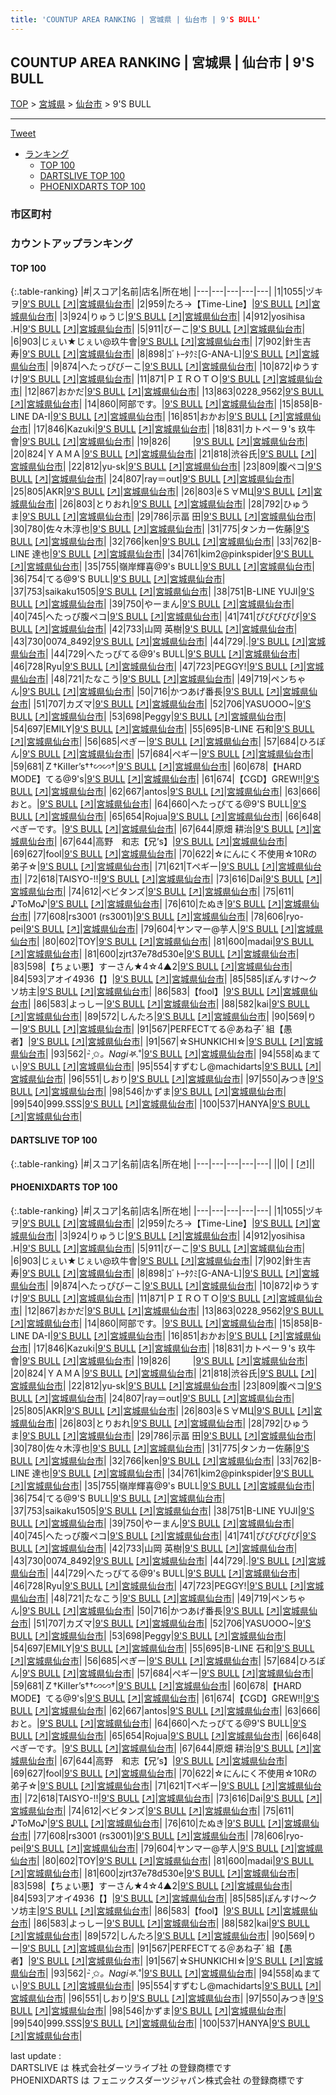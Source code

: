 ```yaml
---
title: 'COUNTUP AREA RANKING | 宮城県 | 仙台市 | 9'S BULL'
---
```

## COUNTUP AREA RANKING | 宮城県 | 仙台市 | 9'S BULL

[TOP](/darts/rank/) > [宮城県](/darts/rank/宮城県/) > [仙台市](/darts/rank/宮城県/仙台市/) > 9'S BULL

___

<a href="https://twitter.com/share?ref_src=twsrc%5Etfw" data-text="COUNTUP AREA RANKING | 宮城県仙台市9'S BULL" class="twitter-share-button" data-hashtags="DARTSLIVE,PHOENIXDARTS,darts,ダーツ" data-show-count="false">Tweet</a>

* [ランキング](#カウントアップランキング)
    * [TOP 100](#top-100)
    * [DARTSLIVE TOP 100](#dartslive-top-100)
    * [PHOENIXDARTS TOP 100](#phoenixdarts-top-100)

### 市区町村

<ul>

</ul>

### カウントアップランキング

#### TOP 100



{:.table-ranking}
|#|スコア|名前|店名|所在地|
|---|---|---|---|---|
|1|1055|<span class="rank-name-pd">ヅキヲ</span>|<a href="/darts/rank/shops/7339.html">9'S BULL</a> <a href="https://vs.phoenixdarts.com/jp/shop/shopDetailInfo/s_7339?s_seq=7339">[↗]</a>|<a href="/darts/rank/宮城県/仙台市">宮城県仙台市</a>|
|2|959|<span class="rank-name-pd">たろ→【Time-Line】</span>|<a href="/darts/rank/shops/7339.html">9'S BULL</a> <a href="https://vs.phoenixdarts.com/jp/shop/shopDetailInfo/s_7339?s_seq=7339">[↗]</a>|<a href="/darts/rank/宮城県/仙台市">宮城県仙台市</a>|
|3|924|<span class="rank-name-pd">りゅうじ</span>|<a href="/darts/rank/shops/7339.html">9'S BULL</a> <a href="https://vs.phoenixdarts.com/jp/shop/shopDetailInfo/s_7339?s_seq=7339">[↗]</a>|<a href="/darts/rank/宮城県/仙台市">宮城県仙台市</a>|
|4|912|<span class="rank-name-pd">yosihisa .H</span>|<a href="/darts/rank/shops/7339.html">9'S BULL</a> <a href="https://vs.phoenixdarts.com/jp/shop/shopDetailInfo/s_7339?s_seq=7339">[↗]</a>|<a href="/darts/rank/宮城県/仙台市">宮城県仙台市</a>|
|5|911|<span class="rank-name-pd">びーこ</span>|<a href="/darts/rank/shops/7339.html">9'S BULL</a> <a href="https://vs.phoenixdarts.com/jp/shop/shopDetailInfo/s_7339?s_seq=7339">[↗]</a>|<a href="/darts/rank/宮城県/仙台市">宮城県仙台市</a>|
|6|903|<span class="rank-name-pd">じぇい★じぇい@玖牛會</span>|<a href="/darts/rank/shops/7339.html">9'S BULL</a> <a href="https://vs.phoenixdarts.com/jp/shop/shopDetailInfo/s_7339?s_seq=7339">[↗]</a>|<a href="/darts/rank/宮城県/仙台市">宮城県仙台市</a>|
|7|902|<span class="rank-name-pd">針生吉寿</span>|<a href="/darts/rank/shops/7339.html">9'S BULL</a> <a href="https://vs.phoenixdarts.com/jp/shop/shopDetailInfo/s_7339?s_seq=7339">[↗]</a>|<a href="/darts/rank/宮城県/仙台市">宮城県仙台市</a>|
|8|898|<span class="rank-name-pd">ｺﾞﾄｰﾀｸﾐ[G-ANA-L]</span>|<a href="/darts/rank/shops/7339.html">9'S BULL</a> <a href="https://vs.phoenixdarts.com/jp/shop/shopDetailInfo/s_7339?s_seq=7339">[↗]</a>|<a href="/darts/rank/宮城県/仙台市">宮城県仙台市</a>|
|9|874|<span class="rank-name-pd">へたっぴびーこ</span>|<a href="/darts/rank/shops/7339.html">9'S BULL</a> <a href="https://vs.phoenixdarts.com/jp/shop/shopDetailInfo/s_7339?s_seq=7339">[↗]</a>|<a href="/darts/rank/宮城県/仙台市">宮城県仙台市</a>|
|10|872|<span class="rank-name-pd">ゆうすけ</span>|<a href="/darts/rank/shops/7339.html">9'S BULL</a> <a href="https://vs.phoenixdarts.com/jp/shop/shopDetailInfo/s_7339?s_seq=7339">[↗]</a>|<a href="/darts/rank/宮城県/仙台市">宮城県仙台市</a>|
|11|871|<span class="rank-name-pd">ＰＩＲＯＴＯ</span>|<a href="/darts/rank/shops/7339.html">9'S BULL</a> <a href="https://vs.phoenixdarts.com/jp/shop/shopDetailInfo/s_7339?s_seq=7339">[↗]</a>|<a href="/darts/rank/宮城県/仙台市">宮城県仙台市</a>|
|12|867|<span class="rank-name-pd">おかだ</span>|<a href="/darts/rank/shops/7339.html">9'S BULL</a> <a href="https://vs.phoenixdarts.com/jp/shop/shopDetailInfo/s_7339?s_seq=7339">[↗]</a>|<a href="/darts/rank/宮城県/仙台市">宮城県仙台市</a>|
|13|863|<span class="rank-name-pd">0228_9562</span>|<a href="/darts/rank/shops/7339.html">9'S BULL</a> <a href="https://vs.phoenixdarts.com/jp/shop/shopDetailInfo/s_7339?s_seq=7339">[↗]</a>|<a href="/darts/rank/宮城県/仙台市">宮城県仙台市</a>|
|14|860|<span class="rank-name-pd">阿部です。</span>|<a href="/darts/rank/shops/7339.html">9'S BULL</a> <a href="https://vs.phoenixdarts.com/jp/shop/shopDetailInfo/s_7339?s_seq=7339">[↗]</a>|<a href="/darts/rank/宮城県/仙台市">宮城県仙台市</a>|
|15|858|<span class="rank-name-pd">B-LINE  DA-I</span>|<a href="/darts/rank/shops/7339.html">9'S BULL</a> <a href="https://vs.phoenixdarts.com/jp/shop/shopDetailInfo/s_7339?s_seq=7339">[↗]</a>|<a href="/darts/rank/宮城県/仙台市">宮城県仙台市</a>|
|16|851|<span class="rank-name-pd">おかお</span>|<a href="/darts/rank/shops/7339.html">9'S BULL</a> <a href="https://vs.phoenixdarts.com/jp/shop/shopDetailInfo/s_7339?s_seq=7339">[↗]</a>|<a href="/darts/rank/宮城県/仙台市">宮城県仙台市</a>|
|17|846|<span class="rank-name-pd">Kazuki</span>|<a href="/darts/rank/shops/7339.html">9'S BULL</a> <a href="https://vs.phoenixdarts.com/jp/shop/shopDetailInfo/s_7339?s_seq=7339">[↗]</a>|<a href="/darts/rank/宮城県/仙台市">宮城県仙台市</a>|
|18|831|<span class="rank-name-pd">カトペー９&#x27;s 玖牛會</span>|<a href="/darts/rank/shops/7339.html">9'S BULL</a> <a href="https://vs.phoenixdarts.com/jp/shop/shopDetailInfo/s_7339?s_seq=7339">[↗]</a>|<a href="/darts/rank/宮城県/仙台市">宮城県仙台市</a>|
|19|826|<span class="rank-name-pd">︎ ︎ ︎ ︎ ︎ ︎ ︎ ︎ ︎ ︎</span>|<a href="/darts/rank/shops/7339.html">9'S BULL</a> <a href="https://vs.phoenixdarts.com/jp/shop/shopDetailInfo/s_7339?s_seq=7339">[↗]</a>|<a href="/darts/rank/宮城県/仙台市">宮城県仙台市</a>|
|20|824|<span class="rank-name-pd">ＹＡＭＡ</span>|<a href="/darts/rank/shops/7339.html">9'S BULL</a> <a href="https://vs.phoenixdarts.com/jp/shop/shopDetailInfo/s_7339?s_seq=7339">[↗]</a>|<a href="/darts/rank/宮城県/仙台市">宮城県仙台市</a>|
|21|818|<span class="rank-name-pd">渋谷氏</span>|<a href="/darts/rank/shops/7339.html">9'S BULL</a> <a href="https://vs.phoenixdarts.com/jp/shop/shopDetailInfo/s_7339?s_seq=7339">[↗]</a>|<a href="/darts/rank/宮城県/仙台市">宮城県仙台市</a>|
|22|812|<span class="rank-name-pd">yu-sk</span>|<a href="/darts/rank/shops/7339.html">9'S BULL</a> <a href="https://vs.phoenixdarts.com/jp/shop/shopDetailInfo/s_7339?s_seq=7339">[↗]</a>|<a href="/darts/rank/宮城県/仙台市">宮城県仙台市</a>|
|23|809|<span class="rank-name-pd">腹ペコ</span>|<a href="/darts/rank/shops/7339.html">9'S BULL</a> <a href="https://vs.phoenixdarts.com/jp/shop/shopDetailInfo/s_7339?s_seq=7339">[↗]</a>|<a href="/darts/rank/宮城県/仙台市">宮城県仙台市</a>|
|24|807|<span class="rank-name-pd">ray＝out</span>|<a href="/darts/rank/shops/7339.html">9'S BULL</a> <a href="https://vs.phoenixdarts.com/jp/shop/shopDetailInfo/s_7339?s_seq=7339">[↗]</a>|<a href="/darts/rank/宮城県/仙台市">宮城県仙台市</a>|
|25|805|<span class="rank-name-pd">AKR</span>|<a href="/darts/rank/shops/7339.html">9'S BULL</a> <a href="https://vs.phoenixdarts.com/jp/shop/shopDetailInfo/s_7339?s_seq=7339">[↗]</a>|<a href="/darts/rank/宮城県/仙台市">宮城県仙台市</a>|
|26|803|<span class="rank-name-pd">ёＳ∀МЦ</span>|<a href="/darts/rank/shops/7339.html">9'S BULL</a> <a href="https://vs.phoenixdarts.com/jp/shop/shopDetailInfo/s_7339?s_seq=7339">[↗]</a>|<a href="/darts/rank/宮城県/仙台市">宮城県仙台市</a>|
|26|803|<span class="rank-name-pd">とりおれ</span>|<a href="/darts/rank/shops/7339.html">9'S BULL</a> <a href="https://vs.phoenixdarts.com/jp/shop/shopDetailInfo/s_7339?s_seq=7339">[↗]</a>|<a href="/darts/rank/宮城県/仙台市">宮城県仙台市</a>|
|28|792|<span class="rank-name-pd">ひゅうま</span>|<a href="/darts/rank/shops/7339.html">9'S BULL</a> <a href="https://vs.phoenixdarts.com/jp/shop/shopDetailInfo/s_7339?s_seq=7339">[↗]</a>|<a href="/darts/rank/宮城県/仙台市">宮城県仙台市</a>|
|29|786|<span class="rank-name-pd">示畐 田</span>|<a href="/darts/rank/shops/7339.html">9'S BULL</a> <a href="https://vs.phoenixdarts.com/jp/shop/shopDetailInfo/s_7339?s_seq=7339">[↗]</a>|<a href="/darts/rank/宮城県/仙台市">宮城県仙台市</a>|
|30|780|<span class="rank-name-pd">佐々木淳也</span>|<a href="/darts/rank/shops/7339.html">9'S BULL</a> <a href="https://vs.phoenixdarts.com/jp/shop/shopDetailInfo/s_7339?s_seq=7339">[↗]</a>|<a href="/darts/rank/宮城県/仙台市">宮城県仙台市</a>|
|31|775|<span class="rank-name-pd">タンカー佐藤</span>|<a href="/darts/rank/shops/7339.html">9'S BULL</a> <a href="https://vs.phoenixdarts.com/jp/shop/shopDetailInfo/s_7339?s_seq=7339">[↗]</a>|<a href="/darts/rank/宮城県/仙台市">宮城県仙台市</a>|
|32|766|<span class="rank-name-pd">ken</span>|<a href="/darts/rank/shops/7339.html">9'S BULL</a> <a href="https://vs.phoenixdarts.com/jp/shop/shopDetailInfo/s_7339?s_seq=7339">[↗]</a>|<a href="/darts/rank/宮城県/仙台市">宮城県仙台市</a>|
|33|762|<span class="rank-name-pd">B-LINE   達也</span>|<a href="/darts/rank/shops/7339.html">9'S BULL</a> <a href="https://vs.phoenixdarts.com/jp/shop/shopDetailInfo/s_7339?s_seq=7339">[↗]</a>|<a href="/darts/rank/宮城県/仙台市">宮城県仙台市</a>|
|34|761|<span class="rank-name-pd">kim2@pinkspider</span>|<a href="/darts/rank/shops/7339.html">9'S BULL</a> <a href="https://vs.phoenixdarts.com/jp/shop/shopDetailInfo/s_7339?s_seq=7339">[↗]</a>|<a href="/darts/rank/宮城県/仙台市">宮城県仙台市</a>|
|35|755|<span class="rank-name-pd">嶺岸輝喜@9&#x27;s BULL</span>|<a href="/darts/rank/shops/7339.html">9'S BULL</a> <a href="https://vs.phoenixdarts.com/jp/shop/shopDetailInfo/s_7339?s_seq=7339">[↗]</a>|<a href="/darts/rank/宮城県/仙台市">宮城県仙台市</a>|
|36|754|<span class="rank-name-pd">てる@9&#x27;S BULL</span>|<a href="/darts/rank/shops/7339.html">9'S BULL</a> <a href="https://vs.phoenixdarts.com/jp/shop/shopDetailInfo/s_7339?s_seq=7339">[↗]</a>|<a href="/darts/rank/宮城県/仙台市">宮城県仙台市</a>|
|37|753|<span class="rank-name-pd">saikaku1505</span>|<a href="/darts/rank/shops/7339.html">9'S BULL</a> <a href="https://vs.phoenixdarts.com/jp/shop/shopDetailInfo/s_7339?s_seq=7339">[↗]</a>|<a href="/darts/rank/宮城県/仙台市">宮城県仙台市</a>|
|38|751|<span class="rank-name-pd">B-LINE YUJI</span>|<a href="/darts/rank/shops/7339.html">9'S BULL</a> <a href="https://vs.phoenixdarts.com/jp/shop/shopDetailInfo/s_7339?s_seq=7339">[↗]</a>|<a href="/darts/rank/宮城県/仙台市">宮城県仙台市</a>|
|39|750|<span class="rank-name-pd">やーまん</span>|<a href="/darts/rank/shops/7339.html">9'S BULL</a> <a href="https://vs.phoenixdarts.com/jp/shop/shopDetailInfo/s_7339?s_seq=7339">[↗]</a>|<a href="/darts/rank/宮城県/仙台市">宮城県仙台市</a>|
|40|745|<span class="rank-name-pd">へたっぴ腹ペコ</span>|<a href="/darts/rank/shops/7339.html">9'S BULL</a> <a href="https://vs.phoenixdarts.com/jp/shop/shopDetailInfo/s_7339?s_seq=7339">[↗]</a>|<a href="/darts/rank/宮城県/仙台市">宮城県仙台市</a>|
|41|741|<span class="rank-name-pd">ぴぴぴぴぴ</span>|<a href="/darts/rank/shops/7339.html">9'S BULL</a> <a href="https://vs.phoenixdarts.com/jp/shop/shopDetailInfo/s_7339?s_seq=7339">[↗]</a>|<a href="/darts/rank/宮城県/仙台市">宮城県仙台市</a>|
|42|733|<span class="rank-name-pd"><span class="pro-icon-pd"></span>山岡 英樹</span>|<a href="/darts/rank/shops/7339.html">9'S BULL</a> <a href="https://vs.phoenixdarts.com/jp/shop/shopDetailInfo/s_7339?s_seq=7339">[↗]</a>|<a href="/darts/rank/宮城県/仙台市">宮城県仙台市</a>|
|43|730|<span class="rank-name-pd">0074_8492</span>|<a href="/darts/rank/shops/7339.html">9'S BULL</a> <a href="https://vs.phoenixdarts.com/jp/shop/shopDetailInfo/s_7339?s_seq=7339">[↗]</a>|<a href="/darts/rank/宮城県/仙台市">宮城県仙台市</a>|
|44|729|<span class="rank-name-pd">.</span>|<a href="/darts/rank/shops/7339.html">9'S BULL</a> <a href="https://vs.phoenixdarts.com/jp/shop/shopDetailInfo/s_7339?s_seq=7339">[↗]</a>|<a href="/darts/rank/宮城県/仙台市">宮城県仙台市</a>|
|44|729|<span class="rank-name-pd">へたっぴてる@9&#x27;s BULL</span>|<a href="/darts/rank/shops/7339.html">9'S BULL</a> <a href="https://vs.phoenixdarts.com/jp/shop/shopDetailInfo/s_7339?s_seq=7339">[↗]</a>|<a href="/darts/rank/宮城県/仙台市">宮城県仙台市</a>|
|46|728|<span class="rank-name-pd">Ryu</span>|<a href="/darts/rank/shops/7339.html">9'S BULL</a> <a href="https://vs.phoenixdarts.com/jp/shop/shopDetailInfo/s_7339?s_seq=7339">[↗]</a>|<a href="/darts/rank/宮城県/仙台市">宮城県仙台市</a>|
|47|723|<span class="rank-name-pd">PEGGY!</span>|<a href="/darts/rank/shops/7339.html">9'S BULL</a> <a href="https://vs.phoenixdarts.com/jp/shop/shopDetailInfo/s_7339?s_seq=7339">[↗]</a>|<a href="/darts/rank/宮城県/仙台市">宮城県仙台市</a>|
|48|721|<span class="rank-name-pd">たなこう</span>|<a href="/darts/rank/shops/7339.html">9'S BULL</a> <a href="https://vs.phoenixdarts.com/jp/shop/shopDetailInfo/s_7339?s_seq=7339">[↗]</a>|<a href="/darts/rank/宮城県/仙台市">宮城県仙台市</a>|
|49|719|<span class="rank-name-pd">ペンちゃん</span>|<a href="/darts/rank/shops/7339.html">9'S BULL</a> <a href="https://vs.phoenixdarts.com/jp/shop/shopDetailInfo/s_7339?s_seq=7339">[↗]</a>|<a href="/darts/rank/宮城県/仙台市">宮城県仙台市</a>|
|50|716|<span class="rank-name-pd">かつあげ番長</span>|<a href="/darts/rank/shops/7339.html">9'S BULL</a> <a href="https://vs.phoenixdarts.com/jp/shop/shopDetailInfo/s_7339?s_seq=7339">[↗]</a>|<a href="/darts/rank/宮城県/仙台市">宮城県仙台市</a>|
|51|707|<span class="rank-name-pd">カズマ</span>|<a href="/darts/rank/shops/7339.html">9'S BULL</a> <a href="https://vs.phoenixdarts.com/jp/shop/shopDetailInfo/s_7339?s_seq=7339">[↗]</a>|<a href="/darts/rank/宮城県/仙台市">宮城県仙台市</a>|
|52|706|<span class="rank-name-pd">YASUOOO~</span>|<a href="/darts/rank/shops/7339.html">9'S BULL</a> <a href="https://vs.phoenixdarts.com/jp/shop/shopDetailInfo/s_7339?s_seq=7339">[↗]</a>|<a href="/darts/rank/宮城県/仙台市">宮城県仙台市</a>|
|53|698|<span class="rank-name-pd">Peggy</span>|<a href="/darts/rank/shops/7339.html">9'S BULL</a> <a href="https://vs.phoenixdarts.com/jp/shop/shopDetailInfo/s_7339?s_seq=7339">[↗]</a>|<a href="/darts/rank/宮城県/仙台市">宮城県仙台市</a>|
|54|697|<span class="rank-name-pd">EMILY</span>|<a href="/darts/rank/shops/7339.html">9'S BULL</a> <a href="https://vs.phoenixdarts.com/jp/shop/shopDetailInfo/s_7339?s_seq=7339">[↗]</a>|<a href="/darts/rank/宮城県/仙台市">宮城県仙台市</a>|
|55|695|<span class="rank-name-pd">B-LINE 石和</span>|<a href="/darts/rank/shops/7339.html">9'S BULL</a> <a href="https://vs.phoenixdarts.com/jp/shop/shopDetailInfo/s_7339?s_seq=7339">[↗]</a>|<a href="/darts/rank/宮城県/仙台市">宮城県仙台市</a>|
|56|685|<span class="rank-name-pd">ぺぎー</span>|<a href="/darts/rank/shops/7339.html">9'S BULL</a> <a href="https://vs.phoenixdarts.com/jp/shop/shopDetailInfo/s_7339?s_seq=7339">[↗]</a>|<a href="/darts/rank/宮城県/仙台市">宮城県仙台市</a>|
|57|684|<span class="rank-name-pd">ひろぽん</span>|<a href="/darts/rank/shops/7339.html">9'S BULL</a> <a href="https://vs.phoenixdarts.com/jp/shop/shopDetailInfo/s_7339?s_seq=7339">[↗]</a>|<a href="/darts/rank/宮城県/仙台市">宮城県仙台市</a>|
|57|684|<span class="rank-name-pd">ペギー</span>|<a href="/darts/rank/shops/7339.html">9'S BULL</a> <a href="https://vs.phoenixdarts.com/jp/shop/shopDetailInfo/s_7339?s_seq=7339">[↗]</a>|<a href="/darts/rank/宮城県/仙台市">宮城県仙台市</a>|
|59|681|<span class="rank-name-pd">Ｚ†KiIIer’s††∽∽†</span>|<a href="/darts/rank/shops/7339.html">9'S BULL</a> <a href="https://vs.phoenixdarts.com/jp/shop/shopDetailInfo/s_7339?s_seq=7339">[↗]</a>|<a href="/darts/rank/宮城県/仙台市">宮城県仙台市</a>|
|60|678|<span class="rank-name-pd">【HARD MODE】てる@9&#x27;s</span>|<a href="/darts/rank/shops/7339.html">9'S BULL</a> <a href="https://vs.phoenixdarts.com/jp/shop/shopDetailInfo/s_7339?s_seq=7339">[↗]</a>|<a href="/darts/rank/宮城県/仙台市">宮城県仙台市</a>|
|61|674|<span class="rank-name-pd">【CGD】GREW!!</span>|<a href="/darts/rank/shops/7339.html">9'S BULL</a> <a href="https://vs.phoenixdarts.com/jp/shop/shopDetailInfo/s_7339?s_seq=7339">[↗]</a>|<a href="/darts/rank/宮城県/仙台市">宮城県仙台市</a>|
|62|667|<span class="rank-name-pd">antos</span>|<a href="/darts/rank/shops/7339.html">9'S BULL</a> <a href="https://vs.phoenixdarts.com/jp/shop/shopDetailInfo/s_7339?s_seq=7339">[↗]</a>|<a href="/darts/rank/宮城県/仙台市">宮城県仙台市</a>|
|63|666|<span class="rank-name-pd">おと。</span>|<a href="/darts/rank/shops/7339.html">9'S BULL</a> <a href="https://vs.phoenixdarts.com/jp/shop/shopDetailInfo/s_7339?s_seq=7339">[↗]</a>|<a href="/darts/rank/宮城県/仙台市">宮城県仙台市</a>|
|64|660|<span class="rank-name-pd">へたっぴてる@9&#x27;S BULL</span>|<a href="/darts/rank/shops/7339.html">9'S BULL</a> <a href="https://vs.phoenixdarts.com/jp/shop/shopDetailInfo/s_7339?s_seq=7339">[↗]</a>|<a href="/darts/rank/宮城県/仙台市">宮城県仙台市</a>|
|65|654|<span class="rank-name-pd">Rojua</span>|<a href="/darts/rank/shops/7339.html">9'S BULL</a> <a href="https://vs.phoenixdarts.com/jp/shop/shopDetailInfo/s_7339?s_seq=7339">[↗]</a>|<a href="/darts/rank/宮城県/仙台市">宮城県仙台市</a>|
|66|648|<span class="rank-name-pd">ぺぎーです。</span>|<a href="/darts/rank/shops/7339.html">9'S BULL</a> <a href="https://vs.phoenixdarts.com/jp/shop/shopDetailInfo/s_7339?s_seq=7339">[↗]</a>|<a href="/darts/rank/宮城県/仙台市">宮城県仙台市</a>|
|67|644|<span class="rank-name-pd">原畑 耕治</span>|<a href="/darts/rank/shops/7339.html">9'S BULL</a> <a href="https://vs.phoenixdarts.com/jp/shop/shopDetailInfo/s_7339?s_seq=7339">[↗]</a>|<a href="/darts/rank/宮城県/仙台市">宮城県仙台市</a>|
|67|644|<span class="rank-name-pd">高野　和志【兄’s】</span>|<a href="/darts/rank/shops/7339.html">9'S BULL</a> <a href="https://vs.phoenixdarts.com/jp/shop/shopDetailInfo/s_7339?s_seq=7339">[↗]</a>|<a href="/darts/rank/宮城県/仙台市">宮城県仙台市</a>|
|69|627|<span class="rank-name-pd">fool</span>|<a href="/darts/rank/shops/7339.html">9'S BULL</a> <a href="https://vs.phoenixdarts.com/jp/shop/shopDetailInfo/s_7339?s_seq=7339">[↗]</a>|<a href="/darts/rank/宮城県/仙台市">宮城県仙台市</a>|
|70|622|<span class="rank-name-pd">☆にんにく不使用☆10Rの弟子☆</span>|<a href="/darts/rank/shops/7339.html">9'S BULL</a> <a href="https://vs.phoenixdarts.com/jp/shop/shopDetailInfo/s_7339?s_seq=7339">[↗]</a>|<a href="/darts/rank/宮城県/仙台市">宮城県仙台市</a>|
|71|621|<span class="rank-name-pd">Tペギー</span>|<a href="/darts/rank/shops/7339.html">9'S BULL</a> <a href="https://vs.phoenixdarts.com/jp/shop/shopDetailInfo/s_7339?s_seq=7339">[↗]</a>|<a href="/darts/rank/宮城県/仙台市">宮城県仙台市</a>|
|72|618|<span class="rank-name-pd">TAISYO-!!</span>|<a href="/darts/rank/shops/7339.html">9'S BULL</a> <a href="https://vs.phoenixdarts.com/jp/shop/shopDetailInfo/s_7339?s_seq=7339">[↗]</a>|<a href="/darts/rank/宮城県/仙台市">宮城県仙台市</a>|
|73|616|<span class="rank-name-pd">Dai</span>|<a href="/darts/rank/shops/7339.html">9'S BULL</a> <a href="https://vs.phoenixdarts.com/jp/shop/shopDetailInfo/s_7339?s_seq=7339">[↗]</a>|<a href="/darts/rank/宮城県/仙台市">宮城県仙台市</a>|
|74|612|<span class="rank-name-pd">ベビタンズ</span>|<a href="/darts/rank/shops/7339.html">9'S BULL</a> <a href="https://vs.phoenixdarts.com/jp/shop/shopDetailInfo/s_7339?s_seq=7339">[↗]</a>|<a href="/darts/rank/宮城県/仙台市">宮城県仙台市</a>|
|75|611|<span class="rank-name-pd">♪ToMo♪</span>|<a href="/darts/rank/shops/7339.html">9'S BULL</a> <a href="https://vs.phoenixdarts.com/jp/shop/shopDetailInfo/s_7339?s_seq=7339">[↗]</a>|<a href="/darts/rank/宮城県/仙台市">宮城県仙台市</a>|
|76|610|<span class="rank-name-pd">たぬき</span>|<a href="/darts/rank/shops/7339.html">9'S BULL</a> <a href="https://vs.phoenixdarts.com/jp/shop/shopDetailInfo/s_7339?s_seq=7339">[↗]</a>|<a href="/darts/rank/宮城県/仙台市">宮城県仙台市</a>|
|77|608|<span class="rank-name-pd">rs3001 (rs3001)</span>|<a href="/darts/rank/shops/7339.html">9'S BULL</a> <a href="https://vs.phoenixdarts.com/jp/shop/shopDetailInfo/s_7339?s_seq=7339">[↗]</a>|<a href="/darts/rank/宮城県/仙台市">宮城県仙台市</a>|
|78|606|<span class="rank-name-pd">ryo-pei</span>|<a href="/darts/rank/shops/7339.html">9'S BULL</a> <a href="https://vs.phoenixdarts.com/jp/shop/shopDetailInfo/s_7339?s_seq=7339">[↗]</a>|<a href="/darts/rank/宮城県/仙台市">宮城県仙台市</a>|
|79|604|<span class="rank-name-pd">ヤンマー@芋人</span>|<a href="/darts/rank/shops/7339.html">9'S BULL</a> <a href="https://vs.phoenixdarts.com/jp/shop/shopDetailInfo/s_7339?s_seq=7339">[↗]</a>|<a href="/darts/rank/宮城県/仙台市">宮城県仙台市</a>|
|80|602|<span class="rank-name-pd">TOY</span>|<a href="/darts/rank/shops/7339.html">9'S BULL</a> <a href="https://vs.phoenixdarts.com/jp/shop/shopDetailInfo/s_7339?s_seq=7339">[↗]</a>|<a href="/darts/rank/宮城県/仙台市">宮城県仙台市</a>|
|81|600|<span class="rank-name-pd">madai</span>|<a href="/darts/rank/shops/7339.html">9'S BULL</a> <a href="https://vs.phoenixdarts.com/jp/shop/shopDetailInfo/s_7339?s_seq=7339">[↗]</a>|<a href="/darts/rank/宮城県/仙台市">宮城県仙台市</a>|
|81|600|<span class="rank-name-pd">zjrt37e78d530e</span>|<a href="/darts/rank/shops/7339.html">9'S BULL</a> <a href="https://vs.phoenixdarts.com/jp/shop/shopDetailInfo/s_7339?s_seq=7339">[↗]</a>|<a href="/darts/rank/宮城県/仙台市">宮城県仙台市</a>|
|83|598|<span class="rank-name-pd">【ちょい悪】すーさん★4☆4▲2</span>|<a href="/darts/rank/shops/7339.html">9'S BULL</a> <a href="https://vs.phoenixdarts.com/jp/shop/shopDetailInfo/s_7339?s_seq=7339">[↗]</a>|<a href="/darts/rank/宮城県/仙台市">宮城県仙台市</a>|
|84|593|<span class="rank-name-pd">アオイ4936【】</span>|<a href="/darts/rank/shops/7339.html">9'S BULL</a> <a href="https://vs.phoenixdarts.com/jp/shop/shopDetailInfo/s_7339?s_seq=7339">[↗]</a>|<a href="/darts/rank/宮城県/仙台市">宮城県仙台市</a>|
|85|585|<span class="rank-name-pd">ぽんすけ〜クソ坊主</span>|<a href="/darts/rank/shops/7339.html">9'S BULL</a> <a href="https://vs.phoenixdarts.com/jp/shop/shopDetailInfo/s_7339?s_seq=7339">[↗]</a>|<a href="/darts/rank/宮城県/仙台市">宮城県仙台市</a>|
|86|583|<span class="rank-name-pd">【fool】</span>|<a href="/darts/rank/shops/7339.html">9'S BULL</a> <a href="https://vs.phoenixdarts.com/jp/shop/shopDetailInfo/s_7339?s_seq=7339">[↗]</a>|<a href="/darts/rank/宮城県/仙台市">宮城県仙台市</a>|
|86|583|<span class="rank-name-pd">よっしー</span>|<a href="/darts/rank/shops/7339.html">9'S BULL</a> <a href="https://vs.phoenixdarts.com/jp/shop/shopDetailInfo/s_7339?s_seq=7339">[↗]</a>|<a href="/darts/rank/宮城県/仙台市">宮城県仙台市</a>|
|88|582|<span class="rank-name-pd">kai</span>|<a href="/darts/rank/shops/7339.html">9'S BULL</a> <a href="https://vs.phoenixdarts.com/jp/shop/shopDetailInfo/s_7339?s_seq=7339">[↗]</a>|<a href="/darts/rank/宮城県/仙台市">宮城県仙台市</a>|
|89|572|<span class="rank-name-pd">しんたろ</span>|<a href="/darts/rank/shops/7339.html">9'S BULL</a> <a href="https://vs.phoenixdarts.com/jp/shop/shopDetailInfo/s_7339?s_seq=7339">[↗]</a>|<a href="/darts/rank/宮城県/仙台市">宮城県仙台市</a>|
|90|569|<span class="rank-name-pd">りー</span>|<a href="/darts/rank/shops/7339.html">9'S BULL</a> <a href="https://vs.phoenixdarts.com/jp/shop/shopDetailInfo/s_7339?s_seq=7339">[↗]</a>|<a href="/darts/rank/宮城県/仙台市">宮城県仙台市</a>|
|91|567|<span class="rank-name-pd">PERFECTてる＠あね子ﾞ組【愚者】</span>|<a href="/darts/rank/shops/7339.html">9'S BULL</a> <a href="https://vs.phoenixdarts.com/jp/shop/shopDetailInfo/s_7339?s_seq=7339">[↗]</a>|<a href="/darts/rank/宮城県/仙台市">宮城県仙台市</a>|
|91|567|<span class="rank-name-pd">☆SHUNKICHI☆</span>|<a href="/darts/rank/shops/7339.html">9'S BULL</a> <a href="https://vs.phoenixdarts.com/jp/shop/shopDetailInfo/s_7339?s_seq=7339">[↗]</a>|<a href="/darts/rank/宮城県/仙台市">宮城県仙台市</a>|
|93|562|<span class="rank-name-pd">- ̗̀✩*。Nagi‎𖤐.*˚</span>|<a href="/darts/rank/shops/7339.html">9'S BULL</a> <a href="https://vs.phoenixdarts.com/jp/shop/shopDetailInfo/s_7339?s_seq=7339">[↗]</a>|<a href="/darts/rank/宮城県/仙台市">宮城県仙台市</a>|
|94|558|<span class="rank-name-pd">ぬまてぃ</span>|<a href="/darts/rank/shops/7339.html">9'S BULL</a> <a href="https://vs.phoenixdarts.com/jp/shop/shopDetailInfo/s_7339?s_seq=7339">[↗]</a>|<a href="/darts/rank/宮城県/仙台市">宮城県仙台市</a>|
|95|554|<span class="rank-name-pd">すずむし@machidarts</span>|<a href="/darts/rank/shops/7339.html">9'S BULL</a> <a href="https://vs.phoenixdarts.com/jp/shop/shopDetailInfo/s_7339?s_seq=7339">[↗]</a>|<a href="/darts/rank/宮城県/仙台市">宮城県仙台市</a>|
|96|551|<span class="rank-name-pd">しおり</span>|<a href="/darts/rank/shops/7339.html">9'S BULL</a> <a href="https://vs.phoenixdarts.com/jp/shop/shopDetailInfo/s_7339?s_seq=7339">[↗]</a>|<a href="/darts/rank/宮城県/仙台市">宮城県仙台市</a>|
|97|550|<span class="rank-name-pd">みつき</span>|<a href="/darts/rank/shops/7339.html">9'S BULL</a> <a href="https://vs.phoenixdarts.com/jp/shop/shopDetailInfo/s_7339?s_seq=7339">[↗]</a>|<a href="/darts/rank/宮城県/仙台市">宮城県仙台市</a>|
|98|546|<span class="rank-name-pd">かずま</span>|<a href="/darts/rank/shops/7339.html">9'S BULL</a> <a href="https://vs.phoenixdarts.com/jp/shop/shopDetailInfo/s_7339?s_seq=7339">[↗]</a>|<a href="/darts/rank/宮城県/仙台市">宮城県仙台市</a>|
|99|540|<span class="rank-name-pd">999.SSS</span>|<a href="/darts/rank/shops/7339.html">9'S BULL</a> <a href="https://vs.phoenixdarts.com/jp/shop/shopDetailInfo/s_7339?s_seq=7339">[↗]</a>|<a href="/darts/rank/宮城県/仙台市">宮城県仙台市</a>|
|100|537|<span class="rank-name-pd">HANYA</span>|<a href="/darts/rank/shops/7339.html">9'S BULL</a> <a href="https://vs.phoenixdarts.com/jp/shop/shopDetailInfo/s_7339?s_seq=7339">[↗]</a>|<a href="/darts/rank/宮城県/仙台市">宮城県仙台市</a>|


#### DARTSLIVE TOP 100



{:.table-ranking}
|#|スコア|名前|店名|所在地|
|---|---|---|---|---|
||0|<span class="rank-name-dl"> </span>|<a href="/darts/rank/shops/.html"></a> <a href="">[↗]</a>|<a href="/darts/rank//"></a>|


#### PHOENIXDARTS TOP 100



{:.table-ranking}
|#|スコア|名前|店名|所在地|
|---|---|---|---|---|
|1|1055|<span class="rank-name-pd">ヅキヲ</span>|<a href="/darts/rank/shops/7339.html">9'S BULL</a> <a href="https://vs.phoenixdarts.com/jp/shop/shopDetailInfo/s_7339?s_seq=7339">[↗]</a>|<a href="/darts/rank/宮城県/仙台市">宮城県仙台市</a>|
|2|959|<span class="rank-name-pd">たろ→【Time-Line】</span>|<a href="/darts/rank/shops/7339.html">9'S BULL</a> <a href="https://vs.phoenixdarts.com/jp/shop/shopDetailInfo/s_7339?s_seq=7339">[↗]</a>|<a href="/darts/rank/宮城県/仙台市">宮城県仙台市</a>|
|3|924|<span class="rank-name-pd">りゅうじ</span>|<a href="/darts/rank/shops/7339.html">9'S BULL</a> <a href="https://vs.phoenixdarts.com/jp/shop/shopDetailInfo/s_7339?s_seq=7339">[↗]</a>|<a href="/darts/rank/宮城県/仙台市">宮城県仙台市</a>|
|4|912|<span class="rank-name-pd">yosihisa .H</span>|<a href="/darts/rank/shops/7339.html">9'S BULL</a> <a href="https://vs.phoenixdarts.com/jp/shop/shopDetailInfo/s_7339?s_seq=7339">[↗]</a>|<a href="/darts/rank/宮城県/仙台市">宮城県仙台市</a>|
|5|911|<span class="rank-name-pd">びーこ</span>|<a href="/darts/rank/shops/7339.html">9'S BULL</a> <a href="https://vs.phoenixdarts.com/jp/shop/shopDetailInfo/s_7339?s_seq=7339">[↗]</a>|<a href="/darts/rank/宮城県/仙台市">宮城県仙台市</a>|
|6|903|<span class="rank-name-pd">じぇい★じぇい@玖牛會</span>|<a href="/darts/rank/shops/7339.html">9'S BULL</a> <a href="https://vs.phoenixdarts.com/jp/shop/shopDetailInfo/s_7339?s_seq=7339">[↗]</a>|<a href="/darts/rank/宮城県/仙台市">宮城県仙台市</a>|
|7|902|<span class="rank-name-pd">針生吉寿</span>|<a href="/darts/rank/shops/7339.html">9'S BULL</a> <a href="https://vs.phoenixdarts.com/jp/shop/shopDetailInfo/s_7339?s_seq=7339">[↗]</a>|<a href="/darts/rank/宮城県/仙台市">宮城県仙台市</a>|
|8|898|<span class="rank-name-pd">ｺﾞﾄｰﾀｸﾐ[G-ANA-L]</span>|<a href="/darts/rank/shops/7339.html">9'S BULL</a> <a href="https://vs.phoenixdarts.com/jp/shop/shopDetailInfo/s_7339?s_seq=7339">[↗]</a>|<a href="/darts/rank/宮城県/仙台市">宮城県仙台市</a>|
|9|874|<span class="rank-name-pd">へたっぴびーこ</span>|<a href="/darts/rank/shops/7339.html">9'S BULL</a> <a href="https://vs.phoenixdarts.com/jp/shop/shopDetailInfo/s_7339?s_seq=7339">[↗]</a>|<a href="/darts/rank/宮城県/仙台市">宮城県仙台市</a>|
|10|872|<span class="rank-name-pd">ゆうすけ</span>|<a href="/darts/rank/shops/7339.html">9'S BULL</a> <a href="https://vs.phoenixdarts.com/jp/shop/shopDetailInfo/s_7339?s_seq=7339">[↗]</a>|<a href="/darts/rank/宮城県/仙台市">宮城県仙台市</a>|
|11|871|<span class="rank-name-pd">ＰＩＲＯＴＯ</span>|<a href="/darts/rank/shops/7339.html">9'S BULL</a> <a href="https://vs.phoenixdarts.com/jp/shop/shopDetailInfo/s_7339?s_seq=7339">[↗]</a>|<a href="/darts/rank/宮城県/仙台市">宮城県仙台市</a>|
|12|867|<span class="rank-name-pd">おかだ</span>|<a href="/darts/rank/shops/7339.html">9'S BULL</a> <a href="https://vs.phoenixdarts.com/jp/shop/shopDetailInfo/s_7339?s_seq=7339">[↗]</a>|<a href="/darts/rank/宮城県/仙台市">宮城県仙台市</a>|
|13|863|<span class="rank-name-pd">0228_9562</span>|<a href="/darts/rank/shops/7339.html">9'S BULL</a> <a href="https://vs.phoenixdarts.com/jp/shop/shopDetailInfo/s_7339?s_seq=7339">[↗]</a>|<a href="/darts/rank/宮城県/仙台市">宮城県仙台市</a>|
|14|860|<span class="rank-name-pd">阿部です。</span>|<a href="/darts/rank/shops/7339.html">9'S BULL</a> <a href="https://vs.phoenixdarts.com/jp/shop/shopDetailInfo/s_7339?s_seq=7339">[↗]</a>|<a href="/darts/rank/宮城県/仙台市">宮城県仙台市</a>|
|15|858|<span class="rank-name-pd">B-LINE  DA-I</span>|<a href="/darts/rank/shops/7339.html">9'S BULL</a> <a href="https://vs.phoenixdarts.com/jp/shop/shopDetailInfo/s_7339?s_seq=7339">[↗]</a>|<a href="/darts/rank/宮城県/仙台市">宮城県仙台市</a>|
|16|851|<span class="rank-name-pd">おかお</span>|<a href="/darts/rank/shops/7339.html">9'S BULL</a> <a href="https://vs.phoenixdarts.com/jp/shop/shopDetailInfo/s_7339?s_seq=7339">[↗]</a>|<a href="/darts/rank/宮城県/仙台市">宮城県仙台市</a>|
|17|846|<span class="rank-name-pd">Kazuki</span>|<a href="/darts/rank/shops/7339.html">9'S BULL</a> <a href="https://vs.phoenixdarts.com/jp/shop/shopDetailInfo/s_7339?s_seq=7339">[↗]</a>|<a href="/darts/rank/宮城県/仙台市">宮城県仙台市</a>|
|18|831|<span class="rank-name-pd">カトペー９&#x27;s 玖牛會</span>|<a href="/darts/rank/shops/7339.html">9'S BULL</a> <a href="https://vs.phoenixdarts.com/jp/shop/shopDetailInfo/s_7339?s_seq=7339">[↗]</a>|<a href="/darts/rank/宮城県/仙台市">宮城県仙台市</a>|
|19|826|<span class="rank-name-pd">︎ ︎ ︎ ︎ ︎ ︎ ︎ ︎ ︎ ︎</span>|<a href="/darts/rank/shops/7339.html">9'S BULL</a> <a href="https://vs.phoenixdarts.com/jp/shop/shopDetailInfo/s_7339?s_seq=7339">[↗]</a>|<a href="/darts/rank/宮城県/仙台市">宮城県仙台市</a>|
|20|824|<span class="rank-name-pd">ＹＡＭＡ</span>|<a href="/darts/rank/shops/7339.html">9'S BULL</a> <a href="https://vs.phoenixdarts.com/jp/shop/shopDetailInfo/s_7339?s_seq=7339">[↗]</a>|<a href="/darts/rank/宮城県/仙台市">宮城県仙台市</a>|
|21|818|<span class="rank-name-pd">渋谷氏</span>|<a href="/darts/rank/shops/7339.html">9'S BULL</a> <a href="https://vs.phoenixdarts.com/jp/shop/shopDetailInfo/s_7339?s_seq=7339">[↗]</a>|<a href="/darts/rank/宮城県/仙台市">宮城県仙台市</a>|
|22|812|<span class="rank-name-pd">yu-sk</span>|<a href="/darts/rank/shops/7339.html">9'S BULL</a> <a href="https://vs.phoenixdarts.com/jp/shop/shopDetailInfo/s_7339?s_seq=7339">[↗]</a>|<a href="/darts/rank/宮城県/仙台市">宮城県仙台市</a>|
|23|809|<span class="rank-name-pd">腹ペコ</span>|<a href="/darts/rank/shops/7339.html">9'S BULL</a> <a href="https://vs.phoenixdarts.com/jp/shop/shopDetailInfo/s_7339?s_seq=7339">[↗]</a>|<a href="/darts/rank/宮城県/仙台市">宮城県仙台市</a>|
|24|807|<span class="rank-name-pd">ray＝out</span>|<a href="/darts/rank/shops/7339.html">9'S BULL</a> <a href="https://vs.phoenixdarts.com/jp/shop/shopDetailInfo/s_7339?s_seq=7339">[↗]</a>|<a href="/darts/rank/宮城県/仙台市">宮城県仙台市</a>|
|25|805|<span class="rank-name-pd">AKR</span>|<a href="/darts/rank/shops/7339.html">9'S BULL</a> <a href="https://vs.phoenixdarts.com/jp/shop/shopDetailInfo/s_7339?s_seq=7339">[↗]</a>|<a href="/darts/rank/宮城県/仙台市">宮城県仙台市</a>|
|26|803|<span class="rank-name-pd">ёＳ∀МЦ</span>|<a href="/darts/rank/shops/7339.html">9'S BULL</a> <a href="https://vs.phoenixdarts.com/jp/shop/shopDetailInfo/s_7339?s_seq=7339">[↗]</a>|<a href="/darts/rank/宮城県/仙台市">宮城県仙台市</a>|
|26|803|<span class="rank-name-pd">とりおれ</span>|<a href="/darts/rank/shops/7339.html">9'S BULL</a> <a href="https://vs.phoenixdarts.com/jp/shop/shopDetailInfo/s_7339?s_seq=7339">[↗]</a>|<a href="/darts/rank/宮城県/仙台市">宮城県仙台市</a>|
|28|792|<span class="rank-name-pd">ひゅうま</span>|<a href="/darts/rank/shops/7339.html">9'S BULL</a> <a href="https://vs.phoenixdarts.com/jp/shop/shopDetailInfo/s_7339?s_seq=7339">[↗]</a>|<a href="/darts/rank/宮城県/仙台市">宮城県仙台市</a>|
|29|786|<span class="rank-name-pd">示畐 田</span>|<a href="/darts/rank/shops/7339.html">9'S BULL</a> <a href="https://vs.phoenixdarts.com/jp/shop/shopDetailInfo/s_7339?s_seq=7339">[↗]</a>|<a href="/darts/rank/宮城県/仙台市">宮城県仙台市</a>|
|30|780|<span class="rank-name-pd">佐々木淳也</span>|<a href="/darts/rank/shops/7339.html">9'S BULL</a> <a href="https://vs.phoenixdarts.com/jp/shop/shopDetailInfo/s_7339?s_seq=7339">[↗]</a>|<a href="/darts/rank/宮城県/仙台市">宮城県仙台市</a>|
|31|775|<span class="rank-name-pd">タンカー佐藤</span>|<a href="/darts/rank/shops/7339.html">9'S BULL</a> <a href="https://vs.phoenixdarts.com/jp/shop/shopDetailInfo/s_7339?s_seq=7339">[↗]</a>|<a href="/darts/rank/宮城県/仙台市">宮城県仙台市</a>|
|32|766|<span class="rank-name-pd">ken</span>|<a href="/darts/rank/shops/7339.html">9'S BULL</a> <a href="https://vs.phoenixdarts.com/jp/shop/shopDetailInfo/s_7339?s_seq=7339">[↗]</a>|<a href="/darts/rank/宮城県/仙台市">宮城県仙台市</a>|
|33|762|<span class="rank-name-pd">B-LINE   達也</span>|<a href="/darts/rank/shops/7339.html">9'S BULL</a> <a href="https://vs.phoenixdarts.com/jp/shop/shopDetailInfo/s_7339?s_seq=7339">[↗]</a>|<a href="/darts/rank/宮城県/仙台市">宮城県仙台市</a>|
|34|761|<span class="rank-name-pd">kim2@pinkspider</span>|<a href="/darts/rank/shops/7339.html">9'S BULL</a> <a href="https://vs.phoenixdarts.com/jp/shop/shopDetailInfo/s_7339?s_seq=7339">[↗]</a>|<a href="/darts/rank/宮城県/仙台市">宮城県仙台市</a>|
|35|755|<span class="rank-name-pd">嶺岸輝喜@9&#x27;s BULL</span>|<a href="/darts/rank/shops/7339.html">9'S BULL</a> <a href="https://vs.phoenixdarts.com/jp/shop/shopDetailInfo/s_7339?s_seq=7339">[↗]</a>|<a href="/darts/rank/宮城県/仙台市">宮城県仙台市</a>|
|36|754|<span class="rank-name-pd">てる@9&#x27;S BULL</span>|<a href="/darts/rank/shops/7339.html">9'S BULL</a> <a href="https://vs.phoenixdarts.com/jp/shop/shopDetailInfo/s_7339?s_seq=7339">[↗]</a>|<a href="/darts/rank/宮城県/仙台市">宮城県仙台市</a>|
|37|753|<span class="rank-name-pd">saikaku1505</span>|<a href="/darts/rank/shops/7339.html">9'S BULL</a> <a href="https://vs.phoenixdarts.com/jp/shop/shopDetailInfo/s_7339?s_seq=7339">[↗]</a>|<a href="/darts/rank/宮城県/仙台市">宮城県仙台市</a>|
|38|751|<span class="rank-name-pd">B-LINE YUJI</span>|<a href="/darts/rank/shops/7339.html">9'S BULL</a> <a href="https://vs.phoenixdarts.com/jp/shop/shopDetailInfo/s_7339?s_seq=7339">[↗]</a>|<a href="/darts/rank/宮城県/仙台市">宮城県仙台市</a>|
|39|750|<span class="rank-name-pd">やーまん</span>|<a href="/darts/rank/shops/7339.html">9'S BULL</a> <a href="https://vs.phoenixdarts.com/jp/shop/shopDetailInfo/s_7339?s_seq=7339">[↗]</a>|<a href="/darts/rank/宮城県/仙台市">宮城県仙台市</a>|
|40|745|<span class="rank-name-pd">へたっぴ腹ペコ</span>|<a href="/darts/rank/shops/7339.html">9'S BULL</a> <a href="https://vs.phoenixdarts.com/jp/shop/shopDetailInfo/s_7339?s_seq=7339">[↗]</a>|<a href="/darts/rank/宮城県/仙台市">宮城県仙台市</a>|
|41|741|<span class="rank-name-pd">ぴぴぴぴぴ</span>|<a href="/darts/rank/shops/7339.html">9'S BULL</a> <a href="https://vs.phoenixdarts.com/jp/shop/shopDetailInfo/s_7339?s_seq=7339">[↗]</a>|<a href="/darts/rank/宮城県/仙台市">宮城県仙台市</a>|
|42|733|<span class="rank-name-pd"><span class="pro-icon-pd"></span>山岡 英樹</span>|<a href="/darts/rank/shops/7339.html">9'S BULL</a> <a href="https://vs.phoenixdarts.com/jp/shop/shopDetailInfo/s_7339?s_seq=7339">[↗]</a>|<a href="/darts/rank/宮城県/仙台市">宮城県仙台市</a>|
|43|730|<span class="rank-name-pd">0074_8492</span>|<a href="/darts/rank/shops/7339.html">9'S BULL</a> <a href="https://vs.phoenixdarts.com/jp/shop/shopDetailInfo/s_7339?s_seq=7339">[↗]</a>|<a href="/darts/rank/宮城県/仙台市">宮城県仙台市</a>|
|44|729|<span class="rank-name-pd">.</span>|<a href="/darts/rank/shops/7339.html">9'S BULL</a> <a href="https://vs.phoenixdarts.com/jp/shop/shopDetailInfo/s_7339?s_seq=7339">[↗]</a>|<a href="/darts/rank/宮城県/仙台市">宮城県仙台市</a>|
|44|729|<span class="rank-name-pd">へたっぴてる@9&#x27;s BULL</span>|<a href="/darts/rank/shops/7339.html">9'S BULL</a> <a href="https://vs.phoenixdarts.com/jp/shop/shopDetailInfo/s_7339?s_seq=7339">[↗]</a>|<a href="/darts/rank/宮城県/仙台市">宮城県仙台市</a>|
|46|728|<span class="rank-name-pd">Ryu</span>|<a href="/darts/rank/shops/7339.html">9'S BULL</a> <a href="https://vs.phoenixdarts.com/jp/shop/shopDetailInfo/s_7339?s_seq=7339">[↗]</a>|<a href="/darts/rank/宮城県/仙台市">宮城県仙台市</a>|
|47|723|<span class="rank-name-pd">PEGGY!</span>|<a href="/darts/rank/shops/7339.html">9'S BULL</a> <a href="https://vs.phoenixdarts.com/jp/shop/shopDetailInfo/s_7339?s_seq=7339">[↗]</a>|<a href="/darts/rank/宮城県/仙台市">宮城県仙台市</a>|
|48|721|<span class="rank-name-pd">たなこう</span>|<a href="/darts/rank/shops/7339.html">9'S BULL</a> <a href="https://vs.phoenixdarts.com/jp/shop/shopDetailInfo/s_7339?s_seq=7339">[↗]</a>|<a href="/darts/rank/宮城県/仙台市">宮城県仙台市</a>|
|49|719|<span class="rank-name-pd">ペンちゃん</span>|<a href="/darts/rank/shops/7339.html">9'S BULL</a> <a href="https://vs.phoenixdarts.com/jp/shop/shopDetailInfo/s_7339?s_seq=7339">[↗]</a>|<a href="/darts/rank/宮城県/仙台市">宮城県仙台市</a>|
|50|716|<span class="rank-name-pd">かつあげ番長</span>|<a href="/darts/rank/shops/7339.html">9'S BULL</a> <a href="https://vs.phoenixdarts.com/jp/shop/shopDetailInfo/s_7339?s_seq=7339">[↗]</a>|<a href="/darts/rank/宮城県/仙台市">宮城県仙台市</a>|
|51|707|<span class="rank-name-pd">カズマ</span>|<a href="/darts/rank/shops/7339.html">9'S BULL</a> <a href="https://vs.phoenixdarts.com/jp/shop/shopDetailInfo/s_7339?s_seq=7339">[↗]</a>|<a href="/darts/rank/宮城県/仙台市">宮城県仙台市</a>|
|52|706|<span class="rank-name-pd">YASUOOO~</span>|<a href="/darts/rank/shops/7339.html">9'S BULL</a> <a href="https://vs.phoenixdarts.com/jp/shop/shopDetailInfo/s_7339?s_seq=7339">[↗]</a>|<a href="/darts/rank/宮城県/仙台市">宮城県仙台市</a>|
|53|698|<span class="rank-name-pd">Peggy</span>|<a href="/darts/rank/shops/7339.html">9'S BULL</a> <a href="https://vs.phoenixdarts.com/jp/shop/shopDetailInfo/s_7339?s_seq=7339">[↗]</a>|<a href="/darts/rank/宮城県/仙台市">宮城県仙台市</a>|
|54|697|<span class="rank-name-pd">EMILY</span>|<a href="/darts/rank/shops/7339.html">9'S BULL</a> <a href="https://vs.phoenixdarts.com/jp/shop/shopDetailInfo/s_7339?s_seq=7339">[↗]</a>|<a href="/darts/rank/宮城県/仙台市">宮城県仙台市</a>|
|55|695|<span class="rank-name-pd">B-LINE 石和</span>|<a href="/darts/rank/shops/7339.html">9'S BULL</a> <a href="https://vs.phoenixdarts.com/jp/shop/shopDetailInfo/s_7339?s_seq=7339">[↗]</a>|<a href="/darts/rank/宮城県/仙台市">宮城県仙台市</a>|
|56|685|<span class="rank-name-pd">ぺぎー</span>|<a href="/darts/rank/shops/7339.html">9'S BULL</a> <a href="https://vs.phoenixdarts.com/jp/shop/shopDetailInfo/s_7339?s_seq=7339">[↗]</a>|<a href="/darts/rank/宮城県/仙台市">宮城県仙台市</a>|
|57|684|<span class="rank-name-pd">ひろぽん</span>|<a href="/darts/rank/shops/7339.html">9'S BULL</a> <a href="https://vs.phoenixdarts.com/jp/shop/shopDetailInfo/s_7339?s_seq=7339">[↗]</a>|<a href="/darts/rank/宮城県/仙台市">宮城県仙台市</a>|
|57|684|<span class="rank-name-pd">ペギー</span>|<a href="/darts/rank/shops/7339.html">9'S BULL</a> <a href="https://vs.phoenixdarts.com/jp/shop/shopDetailInfo/s_7339?s_seq=7339">[↗]</a>|<a href="/darts/rank/宮城県/仙台市">宮城県仙台市</a>|
|59|681|<span class="rank-name-pd">Ｚ†KiIIer’s††∽∽†</span>|<a href="/darts/rank/shops/7339.html">9'S BULL</a> <a href="https://vs.phoenixdarts.com/jp/shop/shopDetailInfo/s_7339?s_seq=7339">[↗]</a>|<a href="/darts/rank/宮城県/仙台市">宮城県仙台市</a>|
|60|678|<span class="rank-name-pd">【HARD MODE】てる@9&#x27;s</span>|<a href="/darts/rank/shops/7339.html">9'S BULL</a> <a href="https://vs.phoenixdarts.com/jp/shop/shopDetailInfo/s_7339?s_seq=7339">[↗]</a>|<a href="/darts/rank/宮城県/仙台市">宮城県仙台市</a>|
|61|674|<span class="rank-name-pd">【CGD】GREW!!</span>|<a href="/darts/rank/shops/7339.html">9'S BULL</a> <a href="https://vs.phoenixdarts.com/jp/shop/shopDetailInfo/s_7339?s_seq=7339">[↗]</a>|<a href="/darts/rank/宮城県/仙台市">宮城県仙台市</a>|
|62|667|<span class="rank-name-pd">antos</span>|<a href="/darts/rank/shops/7339.html">9'S BULL</a> <a href="https://vs.phoenixdarts.com/jp/shop/shopDetailInfo/s_7339?s_seq=7339">[↗]</a>|<a href="/darts/rank/宮城県/仙台市">宮城県仙台市</a>|
|63|666|<span class="rank-name-pd">おと。</span>|<a href="/darts/rank/shops/7339.html">9'S BULL</a> <a href="https://vs.phoenixdarts.com/jp/shop/shopDetailInfo/s_7339?s_seq=7339">[↗]</a>|<a href="/darts/rank/宮城県/仙台市">宮城県仙台市</a>|
|64|660|<span class="rank-name-pd">へたっぴてる@9&#x27;S BULL</span>|<a href="/darts/rank/shops/7339.html">9'S BULL</a> <a href="https://vs.phoenixdarts.com/jp/shop/shopDetailInfo/s_7339?s_seq=7339">[↗]</a>|<a href="/darts/rank/宮城県/仙台市">宮城県仙台市</a>|
|65|654|<span class="rank-name-pd">Rojua</span>|<a href="/darts/rank/shops/7339.html">9'S BULL</a> <a href="https://vs.phoenixdarts.com/jp/shop/shopDetailInfo/s_7339?s_seq=7339">[↗]</a>|<a href="/darts/rank/宮城県/仙台市">宮城県仙台市</a>|
|66|648|<span class="rank-name-pd">ぺぎーです。</span>|<a href="/darts/rank/shops/7339.html">9'S BULL</a> <a href="https://vs.phoenixdarts.com/jp/shop/shopDetailInfo/s_7339?s_seq=7339">[↗]</a>|<a href="/darts/rank/宮城県/仙台市">宮城県仙台市</a>|
|67|644|<span class="rank-name-pd">原畑 耕治</span>|<a href="/darts/rank/shops/7339.html">9'S BULL</a> <a href="https://vs.phoenixdarts.com/jp/shop/shopDetailInfo/s_7339?s_seq=7339">[↗]</a>|<a href="/darts/rank/宮城県/仙台市">宮城県仙台市</a>|
|67|644|<span class="rank-name-pd">高野　和志【兄’s】</span>|<a href="/darts/rank/shops/7339.html">9'S BULL</a> <a href="https://vs.phoenixdarts.com/jp/shop/shopDetailInfo/s_7339?s_seq=7339">[↗]</a>|<a href="/darts/rank/宮城県/仙台市">宮城県仙台市</a>|
|69|627|<span class="rank-name-pd">fool</span>|<a href="/darts/rank/shops/7339.html">9'S BULL</a> <a href="https://vs.phoenixdarts.com/jp/shop/shopDetailInfo/s_7339?s_seq=7339">[↗]</a>|<a href="/darts/rank/宮城県/仙台市">宮城県仙台市</a>|
|70|622|<span class="rank-name-pd">☆にんにく不使用☆10Rの弟子☆</span>|<a href="/darts/rank/shops/7339.html">9'S BULL</a> <a href="https://vs.phoenixdarts.com/jp/shop/shopDetailInfo/s_7339?s_seq=7339">[↗]</a>|<a href="/darts/rank/宮城県/仙台市">宮城県仙台市</a>|
|71|621|<span class="rank-name-pd">Tペギー</span>|<a href="/darts/rank/shops/7339.html">9'S BULL</a> <a href="https://vs.phoenixdarts.com/jp/shop/shopDetailInfo/s_7339?s_seq=7339">[↗]</a>|<a href="/darts/rank/宮城県/仙台市">宮城県仙台市</a>|
|72|618|<span class="rank-name-pd">TAISYO-!!</span>|<a href="/darts/rank/shops/7339.html">9'S BULL</a> <a href="https://vs.phoenixdarts.com/jp/shop/shopDetailInfo/s_7339?s_seq=7339">[↗]</a>|<a href="/darts/rank/宮城県/仙台市">宮城県仙台市</a>|
|73|616|<span class="rank-name-pd">Dai</span>|<a href="/darts/rank/shops/7339.html">9'S BULL</a> <a href="https://vs.phoenixdarts.com/jp/shop/shopDetailInfo/s_7339?s_seq=7339">[↗]</a>|<a href="/darts/rank/宮城県/仙台市">宮城県仙台市</a>|
|74|612|<span class="rank-name-pd">ベビタンズ</span>|<a href="/darts/rank/shops/7339.html">9'S BULL</a> <a href="https://vs.phoenixdarts.com/jp/shop/shopDetailInfo/s_7339?s_seq=7339">[↗]</a>|<a href="/darts/rank/宮城県/仙台市">宮城県仙台市</a>|
|75|611|<span class="rank-name-pd">♪ToMo♪</span>|<a href="/darts/rank/shops/7339.html">9'S BULL</a> <a href="https://vs.phoenixdarts.com/jp/shop/shopDetailInfo/s_7339?s_seq=7339">[↗]</a>|<a href="/darts/rank/宮城県/仙台市">宮城県仙台市</a>|
|76|610|<span class="rank-name-pd">たぬき</span>|<a href="/darts/rank/shops/7339.html">9'S BULL</a> <a href="https://vs.phoenixdarts.com/jp/shop/shopDetailInfo/s_7339?s_seq=7339">[↗]</a>|<a href="/darts/rank/宮城県/仙台市">宮城県仙台市</a>|
|77|608|<span class="rank-name-pd">rs3001 (rs3001)</span>|<a href="/darts/rank/shops/7339.html">9'S BULL</a> <a href="https://vs.phoenixdarts.com/jp/shop/shopDetailInfo/s_7339?s_seq=7339">[↗]</a>|<a href="/darts/rank/宮城県/仙台市">宮城県仙台市</a>|
|78|606|<span class="rank-name-pd">ryo-pei</span>|<a href="/darts/rank/shops/7339.html">9'S BULL</a> <a href="https://vs.phoenixdarts.com/jp/shop/shopDetailInfo/s_7339?s_seq=7339">[↗]</a>|<a href="/darts/rank/宮城県/仙台市">宮城県仙台市</a>|
|79|604|<span class="rank-name-pd">ヤンマー@芋人</span>|<a href="/darts/rank/shops/7339.html">9'S BULL</a> <a href="https://vs.phoenixdarts.com/jp/shop/shopDetailInfo/s_7339?s_seq=7339">[↗]</a>|<a href="/darts/rank/宮城県/仙台市">宮城県仙台市</a>|
|80|602|<span class="rank-name-pd">TOY</span>|<a href="/darts/rank/shops/7339.html">9'S BULL</a> <a href="https://vs.phoenixdarts.com/jp/shop/shopDetailInfo/s_7339?s_seq=7339">[↗]</a>|<a href="/darts/rank/宮城県/仙台市">宮城県仙台市</a>|
|81|600|<span class="rank-name-pd">madai</span>|<a href="/darts/rank/shops/7339.html">9'S BULL</a> <a href="https://vs.phoenixdarts.com/jp/shop/shopDetailInfo/s_7339?s_seq=7339">[↗]</a>|<a href="/darts/rank/宮城県/仙台市">宮城県仙台市</a>|
|81|600|<span class="rank-name-pd">zjrt37e78d530e</span>|<a href="/darts/rank/shops/7339.html">9'S BULL</a> <a href="https://vs.phoenixdarts.com/jp/shop/shopDetailInfo/s_7339?s_seq=7339">[↗]</a>|<a href="/darts/rank/宮城県/仙台市">宮城県仙台市</a>|
|83|598|<span class="rank-name-pd">【ちょい悪】すーさん★4☆4▲2</span>|<a href="/darts/rank/shops/7339.html">9'S BULL</a> <a href="https://vs.phoenixdarts.com/jp/shop/shopDetailInfo/s_7339?s_seq=7339">[↗]</a>|<a href="/darts/rank/宮城県/仙台市">宮城県仙台市</a>|
|84|593|<span class="rank-name-pd">アオイ4936【】</span>|<a href="/darts/rank/shops/7339.html">9'S BULL</a> <a href="https://vs.phoenixdarts.com/jp/shop/shopDetailInfo/s_7339?s_seq=7339">[↗]</a>|<a href="/darts/rank/宮城県/仙台市">宮城県仙台市</a>|
|85|585|<span class="rank-name-pd">ぽんすけ〜クソ坊主</span>|<a href="/darts/rank/shops/7339.html">9'S BULL</a> <a href="https://vs.phoenixdarts.com/jp/shop/shopDetailInfo/s_7339?s_seq=7339">[↗]</a>|<a href="/darts/rank/宮城県/仙台市">宮城県仙台市</a>|
|86|583|<span class="rank-name-pd">【fool】</span>|<a href="/darts/rank/shops/7339.html">9'S BULL</a> <a href="https://vs.phoenixdarts.com/jp/shop/shopDetailInfo/s_7339?s_seq=7339">[↗]</a>|<a href="/darts/rank/宮城県/仙台市">宮城県仙台市</a>|
|86|583|<span class="rank-name-pd">よっしー</span>|<a href="/darts/rank/shops/7339.html">9'S BULL</a> <a href="https://vs.phoenixdarts.com/jp/shop/shopDetailInfo/s_7339?s_seq=7339">[↗]</a>|<a href="/darts/rank/宮城県/仙台市">宮城県仙台市</a>|
|88|582|<span class="rank-name-pd">kai</span>|<a href="/darts/rank/shops/7339.html">9'S BULL</a> <a href="https://vs.phoenixdarts.com/jp/shop/shopDetailInfo/s_7339?s_seq=7339">[↗]</a>|<a href="/darts/rank/宮城県/仙台市">宮城県仙台市</a>|
|89|572|<span class="rank-name-pd">しんたろ</span>|<a href="/darts/rank/shops/7339.html">9'S BULL</a> <a href="https://vs.phoenixdarts.com/jp/shop/shopDetailInfo/s_7339?s_seq=7339">[↗]</a>|<a href="/darts/rank/宮城県/仙台市">宮城県仙台市</a>|
|90|569|<span class="rank-name-pd">りー</span>|<a href="/darts/rank/shops/7339.html">9'S BULL</a> <a href="https://vs.phoenixdarts.com/jp/shop/shopDetailInfo/s_7339?s_seq=7339">[↗]</a>|<a href="/darts/rank/宮城県/仙台市">宮城県仙台市</a>|
|91|567|<span class="rank-name-pd">PERFECTてる＠あね子ﾞ組【愚者】</span>|<a href="/darts/rank/shops/7339.html">9'S BULL</a> <a href="https://vs.phoenixdarts.com/jp/shop/shopDetailInfo/s_7339?s_seq=7339">[↗]</a>|<a href="/darts/rank/宮城県/仙台市">宮城県仙台市</a>|
|91|567|<span class="rank-name-pd">☆SHUNKICHI☆</span>|<a href="/darts/rank/shops/7339.html">9'S BULL</a> <a href="https://vs.phoenixdarts.com/jp/shop/shopDetailInfo/s_7339?s_seq=7339">[↗]</a>|<a href="/darts/rank/宮城県/仙台市">宮城県仙台市</a>|
|93|562|<span class="rank-name-pd">- ̗̀✩*。Nagi‎𖤐.*˚</span>|<a href="/darts/rank/shops/7339.html">9'S BULL</a> <a href="https://vs.phoenixdarts.com/jp/shop/shopDetailInfo/s_7339?s_seq=7339">[↗]</a>|<a href="/darts/rank/宮城県/仙台市">宮城県仙台市</a>|
|94|558|<span class="rank-name-pd">ぬまてぃ</span>|<a href="/darts/rank/shops/7339.html">9'S BULL</a> <a href="https://vs.phoenixdarts.com/jp/shop/shopDetailInfo/s_7339?s_seq=7339">[↗]</a>|<a href="/darts/rank/宮城県/仙台市">宮城県仙台市</a>|
|95|554|<span class="rank-name-pd">すずむし@machidarts</span>|<a href="/darts/rank/shops/7339.html">9'S BULL</a> <a href="https://vs.phoenixdarts.com/jp/shop/shopDetailInfo/s_7339?s_seq=7339">[↗]</a>|<a href="/darts/rank/宮城県/仙台市">宮城県仙台市</a>|
|96|551|<span class="rank-name-pd">しおり</span>|<a href="/darts/rank/shops/7339.html">9'S BULL</a> <a href="https://vs.phoenixdarts.com/jp/shop/shopDetailInfo/s_7339?s_seq=7339">[↗]</a>|<a href="/darts/rank/宮城県/仙台市">宮城県仙台市</a>|
|97|550|<span class="rank-name-pd">みつき</span>|<a href="/darts/rank/shops/7339.html">9'S BULL</a> <a href="https://vs.phoenixdarts.com/jp/shop/shopDetailInfo/s_7339?s_seq=7339">[↗]</a>|<a href="/darts/rank/宮城県/仙台市">宮城県仙台市</a>|
|98|546|<span class="rank-name-pd">かずま</span>|<a href="/darts/rank/shops/7339.html">9'S BULL</a> <a href="https://vs.phoenixdarts.com/jp/shop/shopDetailInfo/s_7339?s_seq=7339">[↗]</a>|<a href="/darts/rank/宮城県/仙台市">宮城県仙台市</a>|
|99|540|<span class="rank-name-pd">999.SSS</span>|<a href="/darts/rank/shops/7339.html">9'S BULL</a> <a href="https://vs.phoenixdarts.com/jp/shop/shopDetailInfo/s_7339?s_seq=7339">[↗]</a>|<a href="/darts/rank/宮城県/仙台市">宮城県仙台市</a>|
|100|537|<span class="rank-name-pd">HANYA</span>|<a href="/darts/rank/shops/7339.html">9'S BULL</a> <a href="https://vs.phoenixdarts.com/jp/shop/shopDetailInfo/s_7339?s_seq=7339">[↗]</a>|<a href="/darts/rank/宮城県/仙台市">宮城県仙台市</a>|


<div class="footer border-top border-gray-light mt-5 pt-3 text-right text-gray">
    last update : <span style="font-weight: italic" id="foot_last_modified"></span><br />
    DARTSLIVE は 株式会社ダーツライブ社 の登録商標です<br />
    PHOENIXDARTS は フェニックスダーツジャパン株式会社 の登録商標です<br />
</div>

<script src="https://cdnjs.cloudflare.com/ajax/libs/jquery.tablesorter/2.31.3/js/jquery.tablesorter.min.js" integrity="sha512-qzgd5cYSZcosqpzpn7zF2ZId8f/8CHmFKZ8j7mU4OUXTNRd5g+ZHBPsgKEwoqxCtdQvExE5LprwwPAgoicguNg==" crossorigin="anonymous" referrerpolicy="no-referrer"></script>
<link rel="stylesheet" href="https://cdnjs.cloudflare.com/ajax/libs/jquery.tablesorter/2.31.3/css/theme.default.min.css" integrity="sha512-wghhOJkjQX0Lh3NSWvNKeZ0ZpNn+SPVXX1Qyc9OCaogADktxrBiBdKGDoqVUOyhStvMBmJQ8ZdMHiR3wuEq8+w==" crossorigin="anonymous" referrerpolicy="no-referrer" />
<script>
$(function() {
    $(".table-ranking").tablesorter({sortList:[[0, 0]]});
    $("#foot_last_modified").text(formatDate(new Date(document.lastModified), 'yyyy-MM-dd HH:mm:ss'));
});
</script>

<script async src="https://platform.twitter.com/widgets.js" charset="utf-8"></script>